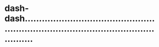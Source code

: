 # dash-dash.............................................................................................................